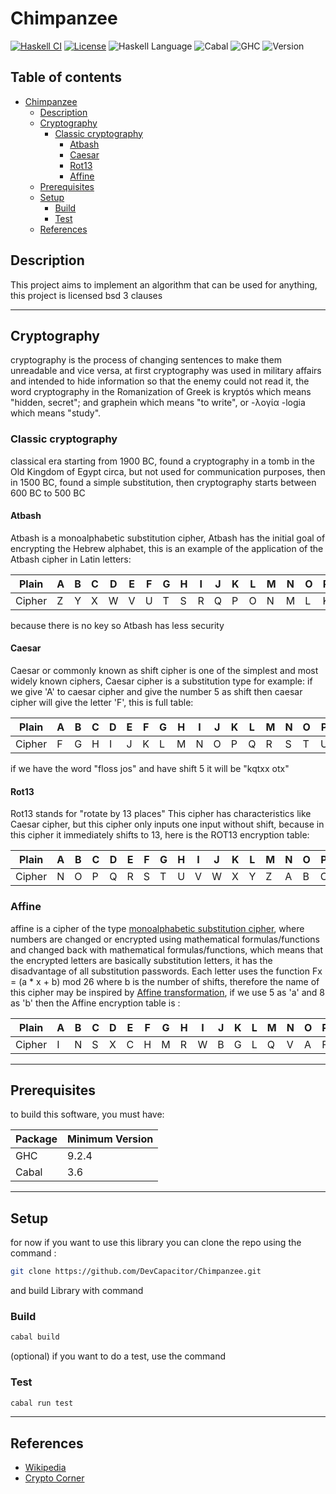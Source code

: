 # Chimpanzee

[![Haskell CI](https://github.com/aerphanas/Chimpanzee/actions/workflows/haskell.yml/badge.svg)](https://github.com/aerphanas/Chimpanzee/actions/workflows/haskell.yml)
[![License](https://img.shields.io/badge/License-BSD--3--Clause-important)](https://github.com/DevCapacitor/aerphanas/blob/main/LICENSE)
![Haskell Language](https://img.shields.io/badge/Haskell-Haskell2010-informational)
![Cabal](https://img.shields.io/badge/Cabal-3.6-informational)
![GHC](https://img.shields.io/badge/GHC-9.2.4-informational)
![Version](https://img.shields.io/badge/Chimpanzee-1.0.2-informational)

## Table of contents

- [Chimpanzee](#chimpanzee)
  - [Description](#description)
  - [Cryptography](#cryptography)
    - [Classic cryptography](#classic-cryptography)
      - [Atbash](#atbash)
      - [Caesar](#caesar)
      - [Rot13](#rot13)
      - [Affine](#affine)
  - [Prerequisites](#prerequisites)
  - [Setup](#setup)
    - [Build](#build)
    - [Test](#test)
  - [References](#references)

## Description

This project aims to implement an algorithm that can be used for anything, this project is licensed bsd 3 clauses

---

## Cryptography

cryptography is the process of changing sentences to make them unreadable and vice versa, at first cryptography was used in military affairs and intended to hide information so that the enemy could not read it, the word cryptography in the Romanization of Greek is kryptós which means "hidden, secret"; and graphein which means "to write", or -λογία -logia which means "study".

### Classic cryptography

classical era starting from 1900 BC, found a cryptography in a tomb in the Old Kingdom of Egypt circa, but not used for communication purposes, then in 1500 BC, found a simple substitution, then cryptography starts between 600 BC to 500 BC

#### Atbash

Atbash is a monoalphabetic substitution cipher, Atbash has the initial goal of encrypting the Hebrew alphabet, this is an example of the application of the Atbash cipher in Latin letters:

|Plain |A|B|C|D|E|F|G|H|I|J|K|L|M|N|O|P|Q|R|S|T|U|V|W|X|Y|Z|
|------|-|-|-|-|-|-|-|-|-|-|-|-|-|-|-|-|-|-|-|-|-|-|-|-|-|-|
|Cipher|Z|Y|X|W|V|U|T|S|R|Q|P|O|N|M|L|K|J|I|H|G|F|E|D|C|B|A|

because there is no key so Atbash has less security

#### Caesar

Caesar or commonly known as shift cipher is one of the simplest and most widely known ciphers, Caesar cipher is a substitution type for example: if we give 'A' to caesar cipher and give the number 5 as shift then caesar cipher will give the letter 'F', this is full table:

|Plain |A|B|C|D|E|F|G|H|I|J|K|L|M|N|O|P|Q|R|S|T|U|V|W|X|Y|Z|
|------|-|-|-|-|-|-|-|-|-|-|-|-|-|-|-|-|-|-|-|-|-|-|-|-|-|-|
|Cipher|F|G|H|I|J|K|L|M|N|O|P|Q|R|S|T|U|V|W|X|Y|Z|E|D|C|B|A|

if we have the word "floss jos" and have shift 5 it will be "kqtxx otx"

#### Rot13

Rot13 stands for "rotate by 13 places" This cipher has characteristics like Caesar cipher, but this cipher only inputs one input without shift, because in this cipher it immediately shifts to 13, here is the ROT13 encryption table:

|Plain |A|B|C|D|E|F|G|H|I|J|K|L|M|N|O|P|Q|R|S|T|U|V|W|X|Y|Z|
|------|-|-|-|-|-|-|-|-|-|-|-|-|-|-|-|-|-|-|-|-|-|-|-|-|-|-|
|Cipher|N|O|P|Q|R|S|T|U|V|W|X|Y|Z|A|B|C|D|E|F|G|H|i|J|K|L|M|

### Affine

affine is a cipher of the type [monoalphabetic substitution cipher](https://en.wikipedia.org/wiki/Substitution_cipher), where numbers are changed or encrypted using mathematical formulas/functions and changed back with mathematical formulas/functions, which means that the encrypted letters are basically substitution letters, it has the disadvantage of all substitution passwords. Each letter uses the function Fx = (a * x + b) mod 26 where b is the number of shifts, therefore the name of this cipher may be inspired by [Affine transformation](https://en.wikipedia.org/wiki/Affine_transformation), if we use 5 as 'a' and 8 as 'b' then the Affine encryption table is :

|Plain |A|B|C|D|E|F|G|H|I|J|K|L|M|N|O|P|Q|R|S|T|U|V|W|X|Y|Z|
|------|-|-|-|-|-|-|-|-|-|-|-|-|-|-|-|-|-|-|-|-|-|-|-|-|-|-|
|Cipher|I|N|S|X|C|H|M|R|W|B|G|L|Q|V|A|F|K|P|U|Z|E|J|O|T|Y|D|

---

## Prerequisites

to build this software, you must have:

|Package|Minimum Version|
|-|-|
|GHC|9.2.4|
|Cabal|3.6|

---

## Setup

for now if you want to use this library you can clone the repo using the command :

```sh
git clone https://github.com/DevCapacitor/Chimpanzee.git
```

and build Library with command

### Build

```sh
cabal build
```

(optional) if you want to do a test, use the command

### Test

```sh
cabal run test
```
---

## References

- [Wikipedia](https://www.wikipedia.org)
- [Crypto Corner](https://crypto.interactive-maths.com/)
